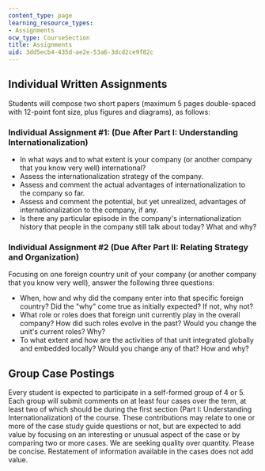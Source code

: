 ```yaml
---
content_type: page
learning_resource_types:
- Assignments
ocw_type: CourseSection
title: Assignments
uid: 3dd5ecb4-435d-ae2e-53a6-3dcd2ce9f82c
---
```


Individual Written Assignments
------------------------------

Students will compose two short papers (maximum 5 pages double-spaced with 12-point font size, plus figures and diagrams), as follows:

### Individual Assignment #1: (Due After Part I: Understanding Internationalization)

*   In what ways and to what extent is your company (or another company that you know very well) international?
*   Assess the internationalization strategy of the company.
*   Assess and comment the actual advantages of internationalization to the company so far.
*   Assess and comment the potential, but yet unrealized, advantages of internationalization to the company, if any.
*   Is there any particular episode in the company's internationalization history that people in the company still talk about today? What and why?

### Individual Assignment #2 (Due After Part II: Relating Strategy and Organization)

Focusing on one foreign country unit of your company (or another company that you know very well), answer the following three questions:

*   When, how and why did the company enter into that specific foreign country? Did the "why" come true as initially expected? If not, why not?
*   What role or roles does that foreign unit currently play in the overall company? How did such roles evolve in the past? Would you change the unit's current roles? Why?
*   To what extent and how are the activities of that unit integrated globally and embedded locally? Would you change any of that? How and why?

Group Case Postings
-------------------

Every student is expected to participate in a self-formed group of 4 or 5. Each group will submit comments on at least four cases over the term, at least two of which should be during the first section (Part I: Understanding Internationalization) of the course. These contributions may relate to one or more of the case study guide questions or not, but are expected to add value by focusing on an interesting or unusual aspect of the case or by comparing two or more cases. We are seeking quality over quantity. Please be concise. Restatement of information available in the cases does not add value.